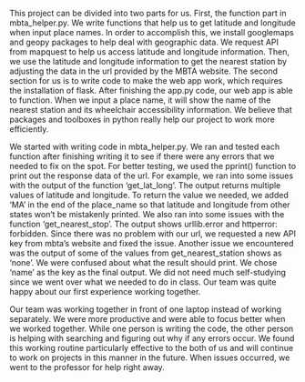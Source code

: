 This project can be divided into two parts for us. First, the function part in mbta_helper.py. We write functions that help us to get latitude and longitude when input place names. In order to accomplish this, we install  googlemaps and geopy packages to help deal with geographic data. We request API from mapquest to help us access latitude and longitude information. Then, we use the latitude and longitude information to get the nearest station by adjusting the data in the url provided by the MBTA website. The second section for us is to write code to make the web app work, which requires the installation of flask. After finishing the app.py code, our web app is able to function. When we input a place name, it will show the name of the nearest station and its wheelchair accessibility information. We believe that packages and toolboxes in python really help our project to work more efficiently. 

We started with writing code in mbta_helper.py. We ran and tested each function after finishing writing it to see if there were any errors that we needed to fix on the spot. For better testing, we used the pprint() function to print out the response data of the url. For example, we ran into some issues with the output of the function ‘get_lat_long’. The output returns multiple values of latitude and longitude. To return the value we needed, we added ‘MA’ in the end of the place_name so that latitude and longitude from other states won’t be mistakenly printed. We also ran into some issues with the function ‘get_nearest_stop’. The output shows urllib.error and httperror: forbidden. Since there was no problem with our url, we requested a new API key from mbta’s website and fixed the issue. Another issue we encountered was the output of some of the values from get_nearest_station shows as ‘none’. We were confused about what the result should print. We chose ‘name’ as the key as the final output. We did not need much self-studying since we went over what we needed to do in class. Our team was quite happy about our first experience working together.  

Our team was working together in front of one laptop instead of working separately. We were more productive and were able to focus better when we worked together. While one person is writing the code, the other person is helping with searching and figuring out why if any errors occur. We found this working routine particularly effective to the both of us and will continue to work on projects in this manner in the future. When issues occurred, we went to the professor for help right away. 
